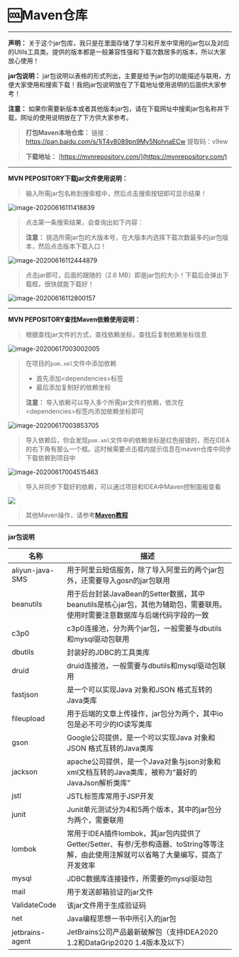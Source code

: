 # 🆒Maven仓库

------

**声明：** 关于这个jar包库，我只是在里面存储了学习和开发中常用的jar包以及对应的Utils工具类。提供的版本都是一般兼容性强和下载次数居多的版本，所以大家放心使用！

**jar包说明：** jar包说明以表格的形式列出，主要是给予jar包的功能描述与联用，方便大家使用和搜索下载！我把jar包说明放在了下载地址使用说明的后面供大家参考！

**注意：** 如果你需要新版本或者其他版本jar包，请在下载网址中搜索jar包名称并下载，网址的使用说明放在了下方供大家参考。

> **打包Maven本地仓库：** 链接：https://pan.baidu.com/s/1jT4v8089pn9My5NohnaECw 提取码：v9ew

> **下载地址：** [https://mvnrepository.com/](https://mvnrepository.com/)

------

**MVN PEPOSITORY下载jar文件使用说明：** 

> 输入所需jar包名称到搜索框中，然后点击搜索按钮即可显示结果！

![image-20200616111418839](https://gitee.com/Ziphtracks/Figurebed/raw/master/img/1/20200616111423.png)

> 点击第一条搜索结果，会查询出如下内容：
>
> **注意：** 挑选所需jar包的大版本号，在大版本内选择下载次数最多的jar包版本，然后点击版本下载入口！

![image-20200616112444879](https://gitee.com/Ziphtracks/Figurebed/raw/master/img/1/20200616112447.png)

> 点击jar即可，后面的跟随的（2.6 MB）即是jar包的大小！下载后会弹出下载框，很快就能下载好！

![image-20200616112800157](https://gitee.com/Ziphtracks/Figurebed/raw/master/img/1/20200616112802.png)



------



**MVN PEPOSITORY查找Maven依赖使用说明：** 

> 根据查找jar文件的方式，查找依赖坐标，查找后复制依赖坐标信息

![image-20200617003002005](https://gitee.com/Ziphtracks/Figurebed/raw/master/img/1/20200617003149.png)

> 在项目的`pom.xml`文件中添加依赖
>
> - 首先添加\<dependencies>标签
> - 最后添加复制好的依赖坐标
>
> **注意：** 导入依赖可以导入多个所需jar文件的依赖，依次在\<dependencies>标签内添加依赖坐标即可

![image-20200617003853705](https://gitee.com/Ziphtracks/Figurebed/raw/master/img/1/20200617003856.png)

> 导入依赖后，你会发现`pom.xml`文件中的依赖坐标是红色报错的，而在IDEA的右下角有那么一个框。这时候需要点击框内提示信息在maven仓库中同步下载依赖到项目中

![image-20200617004515463](https://gitee.com/Ziphtracks/Figurebed/raw/master/img/1/20200617004827.png)

> 导入并同步下载好的依赖，可以通过项目和IDEA中Maven控制面板查看

![](https://gitee.com/Ziphtracks/Figurebed/raw/master/img/1/20200617005658.png)

> 其他Maven操作，请参考[**Maven教程**](https://github.com/Ziphtracks/JavaLearningmanual/blob/master/docs/developer-tools/Maven%E5%BA%94%E7%94%A8.md)



------



**jar包说明** 

| 名称            | 描述                                                         |
| --------------- | ------------------------------------------------------------ |
| aliyun-java-SMS | 用于阿里云短信服务，除了导入阿里云的两个jar包外，还需要导入gosn的jar包联用 |
| beanutils       | 用于后台封装JavaBean的Setter数据，其中beanutils是核心jar包，其他为辅助包，需要联用。使用时需要注意数据库与后端代码字段的一致 |
| c3p0            | c3p0连接池，分为两个jar包，一般需要与dbutils和mysql驱动包联用 |
| dbutils         | 封装好的JDBC的工具类库                                       |
| druid           | druid连接池，一般需要与dbutils和mysql驱动包联用              |
| fastjson        | 是一个可以实现Java 对象和JSON 格式互转的Java类库             |
| fileupload      | 用于后端的文章上传操作，jar包分为两个，其中io包是必不可少的IO读写类库 |
| gson            | Google公司提供，是一个可以实现Java 对象和JSON 格式互转的Java类库 |
| jackson         | apache公司提供，是一个Java对象与json对象和xml文档互转的Java类库，被称为“最好的JavaJson解析类库” |
| jstl            | JSTL标签库常用于JSP开发                                      |
| junit           | Junit单元测试分为4和5两个版本，其中的jar包分为两个，需要联用 |
| lombok          | 常用于IDEA插件lombok，其jar包内提供了Getter/Setter、有参/无参构造器、toString等等注解，由此使用注解就可以省略了大量编写，提高了开发效率 |
| mysql           | JDBC数据库连接操作，所需要的mysql驱动包                      |
| mail            | 用于发送邮箱验证的jar文件                                    |
| ValidateCode    | 该jar文件用于生成验证码                                      |
| net             | Java编程思想一书中所引入的jar包                              |
| jetbrains-agent | JetBrains公司产品最新破解包（支持IDEA2020 1.2和DataGrip2020 1.4版本及以下） |

